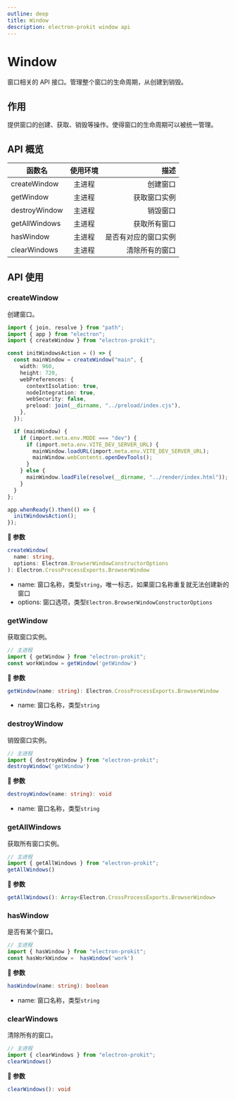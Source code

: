 ```yaml
---
outline: deep
title: Window
description: electron-prokit window api
---
```


# Window

窗口相关的 API 接口。管理整个窗口的生命周期，从创建到销毁。

## 作用

提供窗口的创建、获取、销毁等操作。使得窗口的生命周期可以被统一管理。

## API 概览

| 函数名        | 使用环境 |                 描述 |
| ------------- | :------: | -------------------: |
| createWindow  |  主进程  |             创建窗口 |
| getWindow     |  主进程  |         获取窗口实例 |
| destroyWindow |  主进程  |             销毁窗口 |
| getAllWindows |  主进程  |         获取所有窗口 |
| hasWindow     |  主进程  | 是否有对应的窗口实例 |
| clearWindows  |  主进程  |       清除所有的窗口 |

## API 使用

### createWindow

创建窗口。

```ts
import { join, resolve } from "path";
import { app } from "electron";
import { createWindow } from "electron-prokit";

const initWindowsAction = () => {
  const mainWindow = createWindow("main", {
    width: 960,
    height: 720,
    webPreferences: {
      contextIsolation: true,
      nodeIntegration: true,
      webSecurity: false,
      preload: join(__dirname, "../preload/index.cjs"),
    },
  });

  if (mainWindow) {
    if (import.meta.env.MODE === "dev") {
      if (import.meta.env.VITE_DEV_SERVER_URL) {
        mainWindow.loadURL(import.meta.env.VITE_DEV_SERVER_URL);
        mainWindow.webContents.openDevTools();
      }
    } else {
      mainWindow.loadFile(resolve(__dirname, "../render/index.html"));
    }
  }
};

app.whenReady().then(() => {
  initWindowsAction();
});
```

**:speech_balloon: 参数**

```ts
createWindow(
  name: string,
  options: Electron.BrowserWindowConstructorOptions
): Electron.CrossProcessExports.BrowserWindow
```

- name: 窗口名称，类型`string`，唯一标志，如果窗口名称重复就无法创建新的窗口
- options: 窗口选项，类型`Electron.BrowserWindowConstructorOptions`

### getWindow

获取窗口实例。

```ts
// 主进程
import { getWindow } from "electron-prokit";
const workWindow = getWindow('getWindow')
```
**:speech_balloon: 参数**
```ts
getWindow(name: string): Electron.CrossProcessExports.BrowserWindow
```

- name: 窗口名称，类型`string`

### destroyWindow

销毁窗口实例。

```ts
// 主进程
import { destroyWindow } from "electron-prokit";
destroyWindow('getWindow')
```

**:speech_balloon: 参数**
```ts
destroyWindow(name: string): void
```

- name: 窗口名称，类型`string`

### getAllWindows

获取所有窗口实例。

```ts
// 主进程
import { getAllWindows } from "electron-prokit";
getAllWindows()
```

**:speech_balloon: 参数**
```ts
getAllWindows(): Array<Electron.CrossProcessExports.BrowserWindow>
```

### hasWindow

是否有某个窗口。

```ts
// 主进程
import { hasWindow } from "electron-prokit";
const hasWorkWindow =  hasWindow('work')
```

**:speech_balloon: 参数**

```ts
hasWindow(name: string): boolean
```

- name: 窗口名称，类型`string`

### clearWindows

清除所有的窗口。

```ts
// 主进程
import { clearWindows } from "electron-prokit";
clearWindows()
```

**:speech_balloon: 参数**

```ts
clearWindows(): void
```
